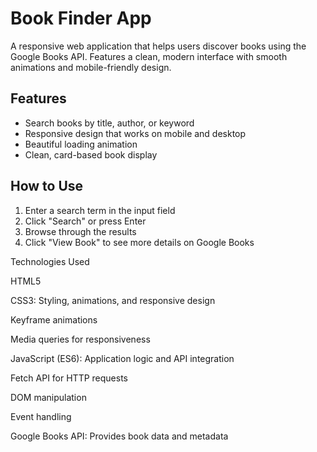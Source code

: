 

# Book Finder App
A responsive web application that helps users discover books using the Google Books API. Features a clean, modern interface with smooth animations and mobile-friendly design.


## Features
- Search books by title, author, or keyword
- Responsive design that works on mobile and desktop
- Beautiful loading animation
- Clean, card-based book display

## How to Use
1. Enter a search term in the input field
2. Click "Search" or press Enter
3. Browse through the results
4. Click "View Book" to see more details on Google Books

Technologies Used

HTML5

CSS3: Styling, animations, and responsive design


Keyframe animations

Media queries for responsiveness

JavaScript (ES6): Application logic and API integration

Fetch API for HTTP requests

DOM manipulation

Event handling

Google Books API: Provides book data and metadata
